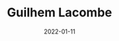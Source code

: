 ---
layout: person # Do not modify
title: "Guilhem Lacombe"  # Your full name
position: "PhD Student" # Your position, i.e. either "Intern", "PhD Student", "Postdoc" or "Tenured Researcher"
picture: "gl_pic" # The name of your picture file without the .jpg extension
topic: "Automatic criticality assessment of large amounts of bugs" # For interns, PhD students and postdocs, briefly describe your research topic (tenured researchers should remove this line)
mail: "guilhem.lacombe" # The first part of yor @cea.fr address
categories: people # Do not modify
date: 2022-01-11
redirect_from: /people/1970/01/01/lacombe.html # Do not modify
---